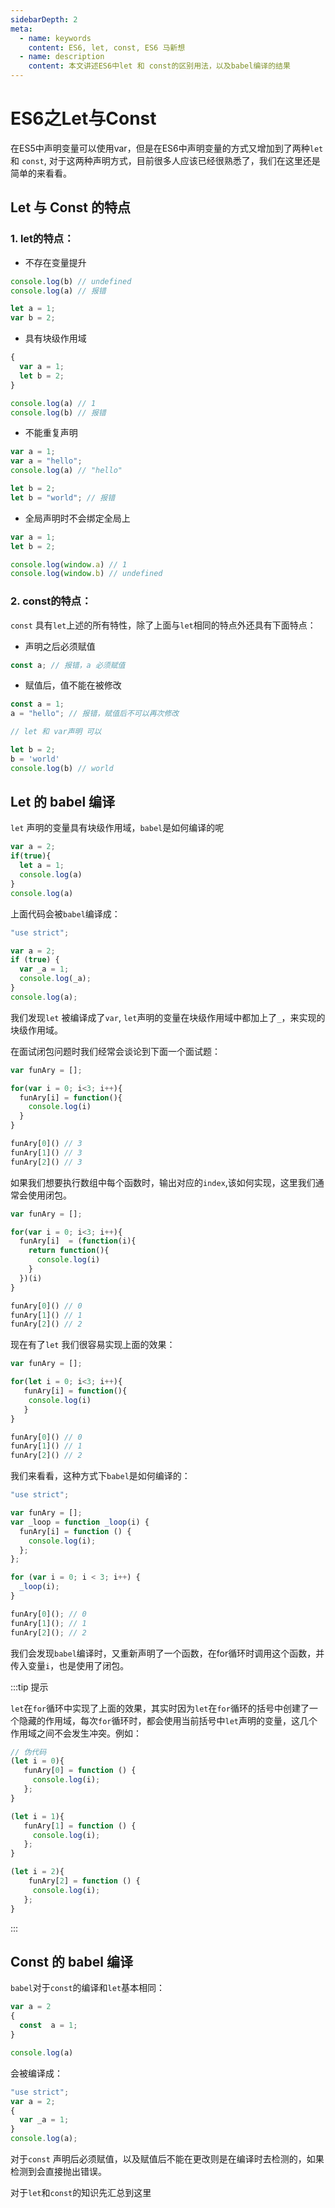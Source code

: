```yaml
---
sidebarDepth: 2
meta:
  - name: keywords
    content: ES6, let, const, ES6 马新想
  - name: description
    content: 本文讲述ES6中let 和 const的区别用法，以及babel编译的结果
---
```


# ES6之Let与Const

在ES5中声明变量可以使用var，但是在ES6中声明变量的方式又增加到了两种`let` 和 `const`, 对于这两种声明方式，目前很多人应该已经很熟悉了，我们在这里还是简单的来看看。

## Let 与 Const 的特点


### 1. let的特点：

- 不存在变量提升

```js
console.log(b) // undefined
console.log(a) // 报错

let a = 1;
var b = 2;
```

- 具有块级作用域

```js
{
  var a = 1;
  let b = 2;
}

console.log(a) // 1
console.log(b) // 报错
```

- 不能重复声明

```js
var a = 1;
var a = "hello";
console.log(a) // "hello"

let b = 2;
let b = "world"; // 报错 
```
- 全局声明时不会绑定全局上

```js
var a = 1;
let b = 2;

console.log(window.a) // 1
console.log(window.b) // undefined
```

### 2. const的特点：

`const` 具有`let`上述的所有特性，除了上面与`let`相同的特点外还具有下面特点：

- 声明之后必须赋值

```js
const a; // 报错，a 必须赋值
```

- 赋值后，值不能在被修改

```js
const a = 1;
a = "hello"; // 报错，赋值后不可以再次修改

// let 和 var声明 可以

let b = 2;
b = 'world' 
console.log(b) // world
```


## Let 的 babel 编译

`let` 声明的变量具有块级作用域，`babel`是如何编译的呢

```js
var a = 2;
if(true){
  let a = 1;
  console.log(a)
}
console.log(a)
```
上面代码会被`babel`编译成：

```js
"use strict";

var a = 2;
if (true) {
  var _a = 1;
  console.log(_a);
}
console.log(a);
```

我们发现`let` 被编译成了`var`, `let`声明的变量在块级作用域中都加上了`_`，来实现的块级作用域。

在面试闭包问题时我们经常会谈论到下面一个面试题：

```js
var funAry = [];

for(var i = 0; i<3; i++){
  funAry[i] = function(){
    console.log(i)
  }
}

funAry[0]() // 3
funAry[1]() // 3
funAry[2]() // 3
```
如果我们想要执行数组中每个函数时，输出对应的`index`,该如何实现，这里我们通常会使用闭包。

```js
var funAry = [];

for(var i = 0; i<3; i++){
  funAry[i]  = (function(i){
    return function(){
      console.log(i)
    }
  })(i)
}

funAry[0]() // 0
funAry[1]() // 1
funAry[2]() // 2
```

现在有了`let` 我们很容易实现上面的效果：

```js
var funAry = [];

for(let i = 0; i<3; i++){
   funAry[i] = function(){
    console.log(i)
   }
}

funAry[0]() // 0
funAry[1]() // 1
funAry[2]() // 2
```

我们来看看，这种方式下`babel`是如何编译的：

```js
"use strict";

var funAry = [];
var _loop = function _loop(i) {
  funAry[i] = function () {
    console.log(i);
  };
};

for (var i = 0; i < 3; i++) {
  _loop(i);
}

funAry[0](); // 0
funAry[1](); // 1
funAry[2](); // 2
```

我们会发现`babel`编译时，又重新声明了一个函数，在for循环时调用这个函数，并传入变量`i`，也是使用了闭包。

:::tip 提示

`let`在`for`循环中实现了上面的效果，其实时因为`let`在`for`循环的括号中创建了一个隐藏的作用域，每次`for`循环时，都会使用当前括号中`let`声明的变量，这几个作用域之间不会发生冲突。例如：

```js
// 伪代码
(let i = 0){
   funAry[0] = function () {
     console.log(i);
   };
}

(let i = 1){
   funAry[1] = function () {
     console.log(i);
   };
}

(let i = 2){
    funAry[2] = function () {
     console.log(i);
   };
}
```
:::

## Const 的 babel 编译

`babel`对于`const`的编译和`let`基本相同：

```js
var a = 2
{
  const  a = 1;
}

console.log(a)
```

会被编译成：

```js
"use strict";
var a = 2;
{
  var _a = 1;
}
console.log(a);
```

对于`const` 声明后必须赋值，以及赋值后不能在更改则是在编译时去检测的，如果检测到会直接抛出错误。


对于`let`和`const`的知识先汇总到这里
